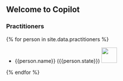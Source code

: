 ## Welcome to Copilot

### Practitioners
{% for person in site.data.practitioners %}
  - {{person.name}} ({{person.state}}) <img src="{{person.image_url}}" height="42" width="42">

{% endfor %}
